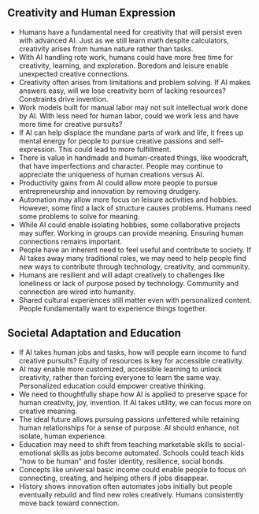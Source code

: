 ## Creativity and Human Expression
- Humans have a fundamental need for creativity that will persist even with advanced AI. Just as we still learn math despite calculators, creativity arises from human nature rather than tasks.
- With AI handling rote work, humans could have more free time for creativity, learning, and exploration. Boredom and leisure enable unexpected creative connections.
- Creativity often arises from limitations and problem solving. If AI makes answers easy, will we lose creativity born of lacking resources? Constraints drive invention.
- Work models built for manual labor may not suit intellectual work done by AI. With less need for human labor, could we work less and have more time for creative pursuits?
- If AI can help displace the mundane parts of work and life, it frees up mental energy for people to pursue creative passions and self-expression. This could lead to more fulfillment.
- There is value in handmade and human-created things, like woodcraft, that have imperfections and character. People may continue to appreciate the uniqueness of human creations versus AI.
- Productivity gains from AI could allow more people to pursue entrepreneurship and innovation by removing drudgery.
- Automation may allow more focus on leisure activities and hobbies. However, some find a lack of structure causes problems. Humans need some problems to solve for meaning.
- While AI could enable isolating hobbies, some collaborative projects may suffer. Working in groups can provide meaning. Ensuring human connections remains important.
- People have an inherent need to feel useful and contribute to society. If AI takes away many traditional roles, we may need to help people find new ways to contribute through technology, creativity, and community.
- Humans are resilient and will adapt creatively to challenges like loneliness or lack of purpose posed by technology. Community and connection are wired into humanity.
- Shared cultural experiences still matter even with personalized content. People fundamentally want to experience things together.

## Societal Adaptation and Education
- If AI takes human jobs and tasks, how will people earn income to fund creative pursuits? Equity of resources is key for accessible creativity.
- AI may enable more customized, accessible learning to unlock creativity, rather than forcing everyone to learn the same way. Personalized education could empower creative thinking.
- We need to thoughtfully shape how AI is applied to preserve space for human creativity, joy, invention. If AI takes utility, we can focus more on creative meaning.
- The ideal future allows pursuing passions unfettered while retaining human relationships for a sense of purpose. AI should enhance, not isolate, human experience.
- Education may need to shift from teaching marketable skills to social-emotional skills as jobs become automated. Schools could teach kids "how to be human" and foster identity, resilience, social bonds.
- Concepts like universal basic income could enable people to focus on connecting, creating, and helping others if jobs disappear.
- History shows innovation often automates jobs initially but people eventually rebuild and find new roles creatively. Humans consistently move back toward connection.

